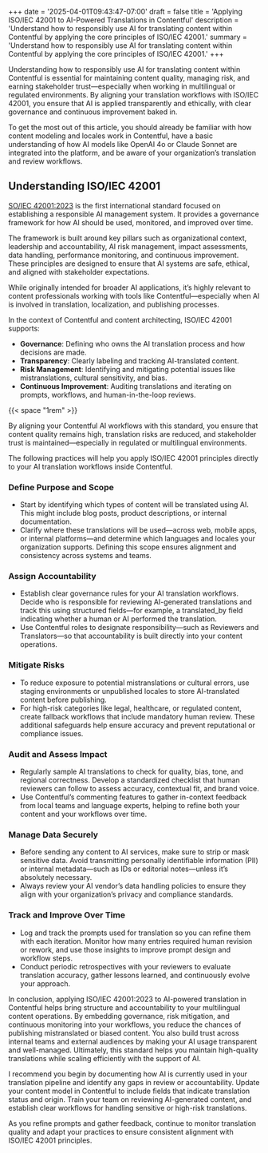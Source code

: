 +++
date = '2025-04-01T09:43:47-07:00'
draft = false
title = 'Applying ISO/IEC 42001 to AI-Powered Translations in Contentful'
description = 'Understand how to responsibly use AI for translating content within Contentful by applying the core principles of ISO/IEC 42001.'
summary = 'Understand how to responsibly use AI for translating content within Contentful by applying the core principles of ISO/IEC 42001.'
+++

Understanding how to responsibly use AI for translating content within Contentful is essential for maintaining content quality, managing risk, and earning stakeholder trust—especially when working in multilingual or regulated environments. By aligning your translation workflows with ISO/IEC 42001, you ensure that AI is applied transparently and ethically, with clear governance and continuous improvement baked in.

To get the most out of this article, you should already be familiar with how content modeling and locales work in Contentful, have a basic understanding of how AI models like OpenAI 4o or Claude Sonnet are integrated into the platform, and be aware of your organization’s translation and review workflows.

## Understanding ISO/IEC 42001

[SO/IEC 42001:2023](https://iso-docs.com/blogs/iso-42001-artificial-intelligence-management-system-aims/understanding-iso-iec-42001-2023-the-first-ai-management-system-standard) is the first international standard focused on establishing a responsible AI management system. It provides a governance framework for how AI should be used, monitored, and improved over time.

The framework is built around key pillars such as organizational context, leadership and accountability, AI risk management, impact assessments, data handling, performance monitoring, and continuous improvement. These principles are designed to ensure that AI systems are safe, ethical, and aligned with stakeholder expectations.

While originally intended for broader AI applications, it’s highly relevant to content professionals working with tools like Contentful—especially when AI is involved in translation, localization, and publishing processes.

In the context of Contentful and content architecting, ISO/IEC 42001 supports:

- **Governance**: Defining who owns the AI translation process and how decisions are made.
- **Transparency**: Clearly labeling and tracking AI-translated content.
- **Risk Management**: Identifying and mitigating potential issues like mistranslations, cultural sensitivity, and bias.
- **Continuous Improvement**: Auditing translations and iterating on prompts, workflows, and human-in-the-loop reviews.

{{< space "1rem" >}}

By aligning your Contentful AI workflows with this standard, you ensure that content quality remains high, translation risks are reduced, and stakeholder trust is maintained—especially in regulated or multilingual environments.

The following practices will help you apply ISO/IEC 42001 principles directly to your AI translation workflows inside Contentful.

### Define Purpose and Scope

- Start by identifying which types of content will be translated using AI. This might include blog posts, product descriptions, or internal documentation.
- Clarify where these translations will be used—across web, mobile apps, or internal platforms—and determine which languages and locales your organization supports. Defining this scope ensures alignment and consistency across systems and teams.

### Assign Accountability

- Establish clear governance rules for your AI translation workflows. Decide who is responsible for reviewing AI-generated translations and track this using structured fields—for example, a translated_by field indicating whether a human or AI performed the translation.
- Use Contentful roles to designate responsibility—such as Reviewers and Translators—so that accountability is built directly into your content operations.

### Mitigate Risks

- To reduce exposure to potential mistranslations or cultural errors, use staging environments or unpublished locales to store AI-translated content before publishing.
- For high-risk categories like legal, healthcare, or regulated content, create fallback workflows that include mandatory human review. These additional safeguards help ensure accuracy and prevent reputational or compliance issues.

### Audit and Assess Impact

- Regularly sample AI translations to check for quality, bias, tone, and regional correctness. Develop a standardized checklist that human reviewers can follow to assess accuracy, contextual fit, and brand voice.
- Use Contentful’s commenting features to gather in-context feedback from local teams and language experts, helping to refine both your content and your workflows over time.

### Manage Data Securely

- Before sending any content to AI services, make sure to strip or mask sensitive data. Avoid transmitting personally identifiable information (PII) or internal metadata—such as IDs or editorial notes—unless it’s absolutely necessary.
- Always review your AI vendor’s data handling policies to ensure they align with your organization’s privacy and compliance standards.

### Track and Improve Over Time

- Log and track the prompts used for translation so you can refine them with each iteration. Monitor how many entries required human revision or rework, and use those insights to improve prompt design and workflow steps.
- Conduct periodic retrospectives with your reviewers to evaluate translation accuracy, gather lessons learned, and continuously evolve your approach.

In conclusion, applying ISO/IEC 42001:2023 to AI-powered translation in Contentful helps bring structure and accountability to your multilingual content operations. By embedding governance, risk mitigation, and continuous monitoring into your workflows, you reduce the chances of publishing mistranslated or biased content. You also build trust across internal teams and external audiences by making your AI usage transparent and well-managed. Ultimately, this standard helps you maintain high-quality translations while scaling efficiently with the support of AI.

I recommend you begin by documenting how AI is currently used in your translation pipeline and identify any gaps in review or accountability. Update your content model in Contentful to include fields that indicate translation status and origin. Train your team on reviewing AI-generated content, and establish clear workflows for handling sensitive or high-risk translations.

As you refine prompts and gather feedback, continue to monitor translation quality and adapt your practices to ensure consistent alignment with ISO/IEC 42001 principles.